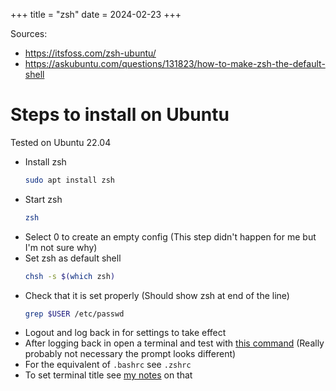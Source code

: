 +++
title = "zsh"
date = 2024-02-23
+++

Sources:

- <https://itsfoss.com/zsh-ubuntu/>
- <https://askubuntu.com/questions/131823/how-to-make-zsh-the-default-shell>

# Steps to install on Ubuntu

Tested on Ubuntu 22.04

- Install zsh
  ```sh
  sudo apt install zsh
  ```
- Start zsh
  ```sh
  zsh
  ```
- Select 0 to create an empty config (This step didn't happen for me but I'm not sure why)
- Set zsh as default shell
  ```sh
  chsh -s $(which zsh)
  ```
- Check that it is set properly (Should show zsh at end of the line)
  ```sh
  grep $USER /etc/passwd
  ```
- Logout and log back in for settings to take effect
- After logging back in open a terminal and test with [this command](@/debian/useful_commands.md#check-which-shell-is-in-use) (Really probably not necessary the prompt looks different)
- For the equivalent of `.bashrc` see `.zshrc`
- To set terminal title see [my notes](@/debian/terminal.md#changing-terminal-title) on that
